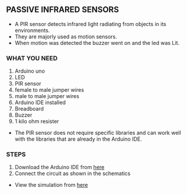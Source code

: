 ## PASSIVE INFRARED SENSORS
- A PIR sensor detects infrared light radiating from objects in its environments.
- They are majorly used as motion sensors.
- When motion was detected the buzzer went on and the led was Lit.


### WHAT YOU NEED
1. Arduino uno
2. LED
3. PIR sensor
4. female to male jumper wires
5. male to male jumper wires
6. Arduino IDE installed
7. Breadboard
8. Buzzer
9. 1 kilo ohm resister


- The PIR sensor does not require specific libraries and can work well with the libraries that are already in the Arduino IDE.

### STEPS
1. Download the Arduino IDE from [here](https://www.arduino.cc/en/software)
2. Connect the circuit as shown in the schematics

- View the simulation from [here](https://www.tinkercad.com/things/eeeESgfIQPX)








